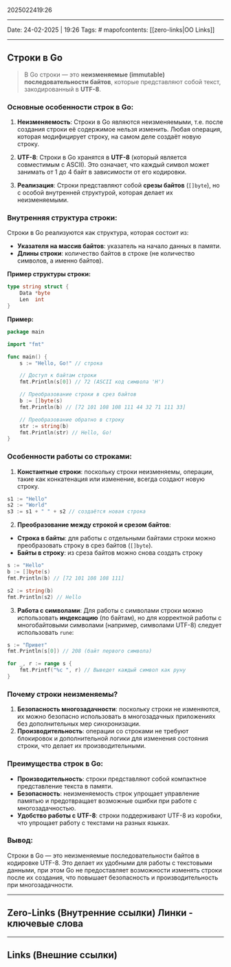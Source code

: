 2025022419:26
___
Date: 24-02-2025 | 19:26
Tags: #
mapofcontents: [[zero-links|OO Links]]
___
## Строки в Go

> В Go строки — это **неизменяемые (immutable) последовательности байтов**, которые представляют собой текст, закодированный в **UTF-8**.

### Основные особенности строк в Go:

1. **Неизменяемость**: Строки в Go являются неизменяемыми, т.е. после создания строки её содержимое нельзя изменить. Любая операция, которая модифицирует строку, на самом деле создаёт новую строку.
    
2. **UTF-8**: Строки в Go хранятся в **UTF-8** (который является совместимым с ASCII). Это означает, что каждый символ может занимать от 1 до 4 байт в зависимости от его кодировки.
    
3. **Реализация**: Строки представляют собой **срезы байтов** (`[]byte`), но с особой внутренней структурой, которая делает их неизменяемыми.

### Внутренняя структура строки:

Строки в Go реализуются как структура, которая состоит из:

- **Указателя на массив байтов**: указатель на начало данных в памяти.
- **Длины строки**: количество байтов в строке (не количество символов, а именно байтов).

**Пример структуры строки:**
```go
type string struct {
    Data *byte
    Len  int
}
```

**Пример:**
```go
package main

import "fmt"

func main() {
    s := "Hello, Go!" // строка

    // Доступ к байтам строки
    fmt.Println(s[0]) // 72 (ASCII код символа 'H')

    // Преобразование строки в срез байтов
    b := []byte(s)
    fmt.Println(b) // [72 101 108 108 111 44 32 71 111 33]

    // Преобразование обратно в строку
    str := string(b)
    fmt.Println(str) // Hello, Go!
}
```

### Особенности работы со строками:

1. **Константные строки**: поскольку строки неизменяемы, операции, такие как конкатенация или изменение, всегда создают новую строку.
```go
s1 := "Hello"
s2 := "World"
s3 := s1 + " " + s2 // создаётся новая строка
```

2. **Преобразование между строкой и срезом байтов**:

- **Строка в байты**: для работы с отдельными байтами строки можно преобразовать строку в срез байтов (`[]byte`).
- **Байты в строку**: из среза байтов можно снова создать строку
```go
s := "Hello"
b := []byte(s)
fmt.Println(b) // [72 101 108 108 111]

s2 := string(b)
fmt.Println(s2) // Hello
```

3. **Работа с символами**: Для работы с символами строки можно использовать **индексацию** (по байтам), но для корректной работы с многобайтовыми символами (например, символами 
	UTF-8) следует использовать `rune`:
```go
s := "Привет"
fmt.Println(s[0]) // 208 (байт первого символа)

for _, r := range s {
    fmt.Printf("%c ", r) // Выведет каждый символ как руну
}
```

### Почему строки неизменяемы?

1. **Безопасность многозадачности**: поскольку строки не изменяются, их можно безопасно использовать в многозадачных приложениях без дополнительных мер синхронизации.
2. **Производительность**: операции со строками не требуют блокировок и дополнительной логики для изменения состояния строки, что делает их производительными.

### Преимущества строк в Go:

- **Производительность**: строки представляют собой компактное представление текста в памяти.
- **Безопасность**: неизменяемость строк упрощает управление памятью и предотвращает возможные ошибки при работе с многозадачностью.
- **Удобство работы с UTF-8**: строки поддерживают UTF-8 из коробки, что упрощает работу с текстами на разных языках.

### Вывод:

Строки в Go — это неизменяемые последовательности байтов в кодировке UTF-8. Это делает их удобными для работы с текстовыми данными, при этом Go не предоставляет возможности изменять строки после их создания, что повышает безопасность и производительность при многозадачности.


-----
**Zero-Links**  (Внутренние ссылки) Линки - ключевые слова
-

------
**Links** (Внешние ссылки)
-
